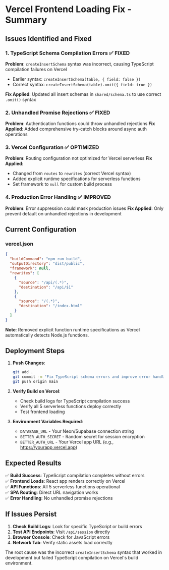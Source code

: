 # Vercel Frontend Loading Fix - Summary

## Issues Identified and Fixed

### 1. **TypeScript Schema Compilation Errors** ✅ FIXED
**Problem**: `createInsertSchema` syntax was incorrect, causing TypeScript compilation failures on Vercel
- Earlier syntax: `createInsertSchema(table, { field: false })`
- Correct syntax: `createInsertSchema(table).omit({ field: true })`

**Fix Applied**: Updated all insert schemas in `shared/schema.ts` to use correct `.omit()` syntax

### 2. **Unhandled Promise Rejections** ✅ FIXED  
**Problem**: Authentication functions could throw unhandled rejections
**Fix Applied**: Added comprehensive try-catch blocks around async auth operations

### 3. **Vercel Configuration** ✅ OPTIMIZED
**Problem**: Routing configuration not optimized for Vercel serverless
**Fix Applied**: 
- Changed from `routes` to `rewrites` (correct Vercel syntax)
- Added explicit runtime specifications for serverless functions
- Set framework to `null` for custom build process

### 4. **Production Error Handling** ✅ IMPROVED
**Problem**: Error suppression could mask production issues
**Fix Applied**: Only prevent default on unhandled rejections in development

## Current Configuration

### vercel.json
```json
{
  "buildCommand": "npm run build",
  "outputDirectory": "dist/public", 
  "framework": null,
  "rewrites": [
    {
      "source": "/api/(.*)",
      "destination": "/api/$1"
    },
    {
      "source": "/(.*)", 
      "destination": "/index.html"
    }
  ]
}
```

**Note**: Removed explicit function runtime specifications as Vercel automatically detects Node.js functions.

## Deployment Steps

1. **Push Changes**:
   ```bash
   git add .
   git commit -m "Fix TypeScript schema errors and improve error handling"
   git push origin main
   ```

2. **Verify Build on Vercel**:
   - Check build logs for TypeScript compilation success
   - Verify all 5 serverless functions deploy correctly
   - Test frontend loading

3. **Environment Variables Required**:
   - `DATABASE_URL` - Your Neon/Supabase connection string
   - `BETTER_AUTH_SECRET` - Random secret for session encryption
   - `BETTER_AUTH_URL` - Your Vercel app URL (e.g., https://yourapp.vercel.app)

## Expected Results

✅ **Build Success**: TypeScript compilation completes without errors  
✅ **Frontend Loads**: React app renders correctly on Vercel  
✅ **API Functions**: All 5 serverless functions operational  
✅ **SPA Routing**: Direct URL navigation works  
✅ **Error Handling**: No unhandled promise rejections  

## If Issues Persist

1. **Check Build Logs**: Look for specific TypeScript or build errors
2. **Test API Endpoints**: Visit `/api/session` directly
3. **Browser Console**: Check for JavaScript errors
4. **Network Tab**: Verify static assets load correctly

The root cause was the incorrect `createInsertSchema` syntax that worked in development but failed TypeScript compilation on Vercel's build environment.